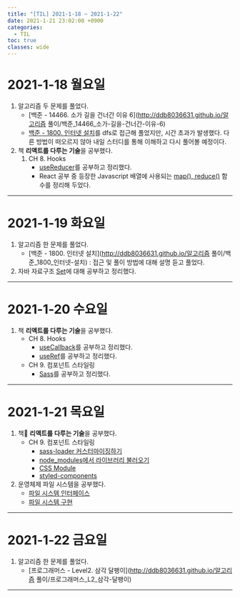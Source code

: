```yaml
---
title: "[TIL] 2021-1-18 ~ 2021-1-22"
date: 2021-1-21 23:02:00 +0900
categories:
  - TIL
toc: true
classes: wide
---
```


# 2021-1-18 월요일

1. 알고리즘 두 문제를 풀었다.
   - [백준 - 14466. 소가 길을 건너간 이유 6](http://ddb8036631.github.io/알고리즘 풀이/백준_14466_소가-길을-건너간-이유-6)
   - [백준 - 1800. 인터넷 설치](https://www.acmicpc.net/problem/1800)를 dfs로 접근해 풀었지만, 시간 초과가 발생했다. 다른 방법이 떠오르지 않아 내일 스터디를 통해 이해하고 다시 풀어볼 예정이다.
2. 책 **리액트를 다루는 기술**을 공부했다.
   1. CH 8. Hooks
      - [useReducer](http://ddb8036631.github.io/react/React_useReducer)를 공부하고 정리했다.
      - React 공부 중 등장한 Javascript 배열에 사용되는 [map(), reduce()](http://ddb8036631.github.io/javascript/JS_map(),-reduce()) 함수를 정리해 두었다.

---

# 2021-1-19 화요일

1. 알고리즘 한 문제를 풀었다.
   - [백준 - 1800. 인터넷 설치](http://ddb8036631.github.io/알고리즘 풀이/백준_1800_인터넷-설치) : 접근 및 풀이 방법에 대해 설명 듣고 풀었다.
2. 자바 자료구조 [Set](http://ddb8036631.github.io/java/Java_Set)에 대해 공부하고 정리했다.

---

# 2021-1-20 수요일

1. 책 **리액트를 다루는 기술**을 공부했다.
   - CH 8. Hooks
      - [useCallback](http://ddb8036631.github.io/react/React_useCallback)를 공부하고 정리했다.
      - [useRef](http://ddb8036631.github.io/react/React_useRef)를 공부하고 정리했다.
   - CH 9. 컴포넌트 스타일링
      - [Sass](http://ddb8036631.github.io/css/CSS_Sass)를 공부하고 정리했다.

---

# 2021-1-21 목요일

1. 책📕 **리액트를 다루는 기술**을 공부했다.
   - CH 9. 컴포넌트 스타일링
      - [sass-loader 커스터마이징하기](http://ddb8036631.github.io/react/React_sass-loader-커스터마이징하기)
      - [node_modules에서 라이브러리 불러오기](http://ddb8036631.github.io/react/React_node_modules에서-라이브러리-불러오기)
      - [CSS Module](http://ddb8036631.github.io/react/React_CSS-Module)
      - [styled-components](http://ddb8036631.github.io/react/React_styled-components)
2. 운영체제 파일 시스템을 공부했다.
   - [파일 시스템 인터페이스](http://ddb8036631.github.io/운영체제/OS_파일-시스템-인터페이스)
   - [파일 시스템 구현](http://ddb8036631.github.io/운영체제/OS_파일-시스템-구현)

---

# 2021-1-22 금요일

1. 알고리즘 한 문제를 풀었다.
   - [프로그래머스 - Level2. 삼각 달팽이](http://ddb8036631.github.io/알고리즘 풀이/프로그래머스_L2_삼각-달팽이)

---